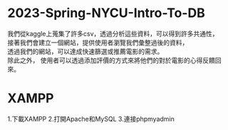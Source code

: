 # 2023-Spring-NYCU-Intro-To-DB
我們從kaggle上蒐集了許多csv，透過分析這些資料，可以得到許多共通性，  
接著我們會建立一個網站，提供使用者瀏覽我們彙整過後的資料，  
透過我們的網站，可以達成快速篩選或推薦電影的需求。  
除此之外， 使用者可以透過添加評價的方式來將他們的對於電影的心得反饋回來。  
# XAMPP
1.下載XAMPP
2.打開Apache和MySQL
3.連接phpmyadmin

